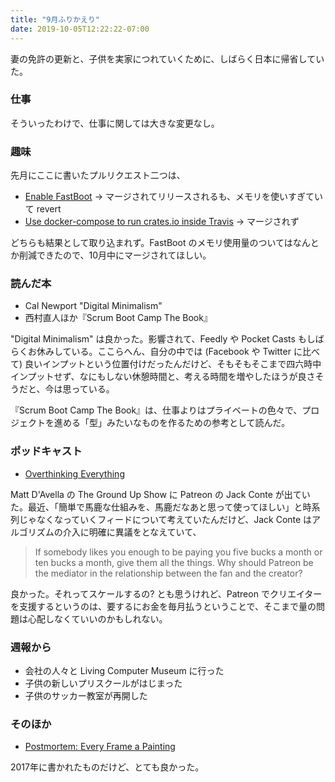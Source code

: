 ```yaml
---
title: "9月ふりかえり"
date: 2019-10-05T12:22:22-07:00
---
```

妻の免許の更新と、子供を実家につれていくために、しばらく日本に帰省していた。

### 仕事

そういったわけで、仕事に関しては大きな変更なし。

### 趣味

先月にここに書いたプルリクエスト二つは、

* [Enable FastBoot](https://github.com/rust-lang/crates.io/pull/1715) -> マージされてリリースされるも、メモリを使いすぎていて revert
* [Use docker-compose to run crates.io inside Travis](https://github.com/rust-lang/crates.io/pull/1814) -> マージされず

どちらも結果として取り込まれず。FastBoot のメモリ使用量のついてはなんとか削減できたので、10月中にマージされてほしい。

### 読んだ本

* Cal Newport "Digital Minimalism"
* 西村直人ほか『Scrum Boot Camp The Book』

"Digital Minimalism" は良かった。影響されて、Feedly や Pocket Casts もしばらくお休みしている。ここらへん、自分の中では (Facebook や Twitter に比べて) 良いインプットという位置付けだったんだけど、そもそもそこまで四六時中インプットせず、なにもしない休憩時間と、考える時間を増やしたほうが良さそうだと、今は思っている。

『Scrum Boot Camp The Book』は、仕事よりはプライベートの色々で、プロジェクトを進める「型」みたいなものを作るための参考として読んだ。

### ポッドキャスト

* [Overthinking Everything](https://www.youtube.com/watch?v=9ZaEAEZN79Q)

Matt D'Avella の The Ground Up Show に Patreon の Jack Conte が出ていた。最近、「簡単で馬鹿な仕組みを、馬鹿だなあと思って使ってほしい」と時系列じゃなくなっていくフィードについて考えていたんだけど、Jack Conte はアルゴリズムの介入に明確に異議をとなえていて、

> If somebody likes you enough to be paying you five bucks a month or ten bucks a month, give them all the things. Why should Patreon be the mediator in the relationship between the fan and the creator?

良かった。それってスケールするの? とも思うけれど、Patreon でクリエイターを支援するというのは、要するにお金を毎月払うということで、そこまで量の問題は心配しなくていいのかもしれない。

### 週報から

* 会社の人々と Living Computer Museum に行った
* 子供の新しいプリスクールがはじまった
* 子供のサッカー教室が再開した

### そのほか

* [Postmortem: Every Frame a Painting](https://medium.com/@tonyszhou/postmortem-1b338537fabc)

2017年に書かれたものだけど、とても良かった。
